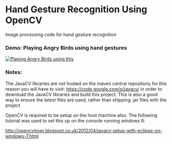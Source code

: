 Hand Gesture Recognition Using OpenCV
=========

Image processing code for hand gesture recognition

### Demo: Playing Angry Birds using hand gestures

[![Playing Angry Birds using this](http://static.independent.co.uk/s3fs-public/thumbnails/image/2016/05/06/10/angry-birds.jpg)](https://vimeo.com/62918234)

### Notes:

The JavaCV libraries are not hosted on the maven central repositoriy for this reason you will have to visit:
https://code.google.com/p/javacv/ in order to download the JavaCV libraries and build this project. 
This is also a good way to ensure the latest files are used, rather than shipping .jar files with the project

OpenCV is required to be setup on the host machine also. The following tutorial was used to set this up on the console
running windows 8:

http://opencvlover.blogspot.co.uk/2012/04/javacv-setup-with-eclipse-on-windows-7.html

